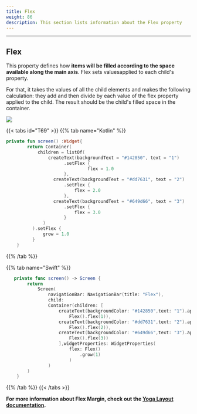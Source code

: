 ```yaml
---
title: Flex
weight: 86
description: This section lists information about the Flex property
---
```


---

## Flex

This property defines how **items will be filled according to the space available along the main axis**. Flex sets values ​​applied to each child's property.

For that, it takes the values ​​of all the child elements and makes the following calculation: they add and then divide by each value of the flex property applied to the child. The result should be the child's filled space in the container.

![](/shared/captura-de-tela-2020-06-05-a-s-16.53.38.png)

{{< tabs id="T69" >}}
{{% tab name="Kotlin" %}}

```kotlin
private fun screen() :Widget{
        return Container(
            children = listOf(
                createText(backgroundText = "#142850", text = "1")
                      .setFlex {
                               flex = 1.0
                      },
                  createText(backgroundText = "#dd7631", text = "2")
                      .setFlex {
                          flex = 2.0
                      },
                  createText(backgroundText = "#649d66", text = "3")
                      .setFlex {
                          flex = 3.0
                      }
              )
          ).setFlex {
              grow = 1.0
          }
    }
```

{{% /tab %}}

{{% tab name="Swift" %}}

```swift
   private func screen() -> Screen {
        return
            Screen(
                navigationBar: NavigationBar(title: "Flex"),
                child:
                Container(children: [
                    createText(backgroundColor: "#142850",text: "1").applyFlex(
                        Flex().flex(1)),
                    createText(backgroundColor: "#dd7631",text: "2").applyFlex(
                        Flex().flex(2)),
                    createText(backgroundColor: "#649d66",text: "3").applyFlex(
                        Flex().flex(3))
                    ],widgetProperties: WidgetProperties(
                        flex: Flex()
                            .grow(1)
                        )
                )
        )
    }
```

{{% /tab %}}
{{< /tabs >}}

**For more information about Flex Margin, check out the [**Yoga Layout documentation**](https://yogalayout.com/flex/).**
